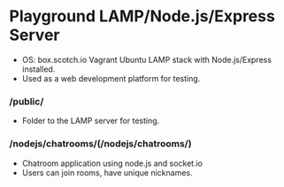Playground LAMP/Node.js/Express Server
=================

* OS: box.scotch.io Vagrant Ubuntu LAMP stack with Node.js/Express installed.
* Used as a web development platform for testing.

### /public/
* Folder to the LAMP server for testing.

### /nodejs/chatrooms/(/nodejs/chatrooms/)
* Chatroom application using node.js and socket.io
* Users can join rooms, have unique nicknames.